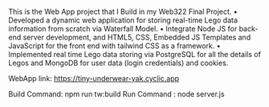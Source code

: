 This is the Web App project that I Build in my Web322 Final Project. 
•	Developed a dynamic web application for storing real-time Lego data information from scratch via Waterfall Model.
•	Integrate Node JS for back-end server development, and HTML5, CSS, Embedded JS Templates and JavaScript for the front end with tailwind CSS as a framework. 
•	Implemented real time Lego data storing via PostgreSQL for all the details of Legos and MongoDB for user data (login credentials) and cookies.

WebApp link: https://tiny-underwear-yak.cyclic.app

Build Command: npm run tw:build
Run Command  : node server.js



